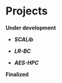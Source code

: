 # Projects

**Under development**

* <strong><em>SCALib</em></strong>

* <strong><em>LR-BC</em></strong>

* <strong><em>AES-HPC</em></strong>

**Finalized**
